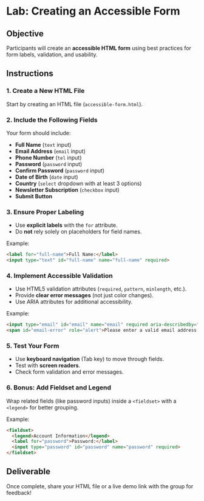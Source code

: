 # Lab: Creating an Accessible Form

## Objective
Participants will create an **accessible HTML form** using best practices for form labels, validation, and usability.

## Instructions

### 1. **Create a New HTML File**
Start by creating an HTML file (`accessible-form.html`).

### 2. **Include the Following Fields**
Your form should include:
- **Full Name** (`text` input)
- **Email Address** (`email` input)
- **Phone Number** (`tel` input)
- **Password** (`password` input)
- **Confirm Password** (`password` input)
- **Date of Birth** (`date` input)
- **Country** (`select` dropdown with at least 3 options)
- **Newsletter Subscription** (`checkbox` input)
- **Submit Button**

### 3. **Ensure Proper Labeling**
- Use **explicit labels** with the `for` attribute.
- Do **not** rely solely on placeholders for field names.

Example:
```html
<label for="full-name">Full Name:</label>
<input type="text" id="full-name" name="full-name" required>
```

### 4. **Implement Accessible Validation**
- Use HTML5 validation attributes (`required`, `pattern`, `minlength`, etc.).
- Provide **clear error messages** (not just color changes).
- Use ARIA attributes for additional accessibility.

Example:
```html
<input type="email" id="email" name="email" required aria-describedby="email-error">
<span id="email-error" role="alert">Please enter a valid email address.</span>
```

### 5. **Test Your Form**
- Use **keyboard navigation** (Tab key) to move through fields.
- Test with **screen readers**.
- Check form validation and error messages.

### 6. **Bonus: Add Fieldset and Legend**
Wrap related fields (like password inputs) inside a `<fieldset>` with a `<legend>` for better grouping.

Example:
```html
<fieldset>
  <legend>Account Information</legend>
  <label for="password">Password:</label>
  <input type="password" id="password" name="password" required>
</fieldset>
```

## Deliverable
Once complete, share your HTML file or a live demo link with the group for feedback!